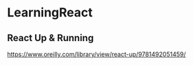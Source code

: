 # LearningReact

## React Up & Running

https://www.oreilly.com/library/view/react-up/9781492051459/
